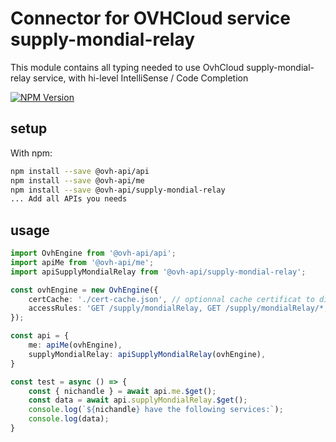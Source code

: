 # Connector for OVHCloud service supply-mondial-relay

This module contains all typing needed to use OvhCloud supply-mondial-relay service, with hi-level IntelliSense / Code Completion

[![NPM Version](https://img.shields.io/npm/v/@ovh-api/supply-mondial-relay.svg?style=flat)](https://www.npmjs.org/package/@ovh-api/supply-mondial-relay)

## setup

With npm:
````bash
npm install --save @ovh-api/api
npm install --save @ovh-api/me
npm install --save @ovh-api/supply-mondial-relay
... Add all APIs you needs
````

## usage

````typescript
import OvhEngine from '@ovh-api/api';
import apiMe from '@ovh-api/me';
import apiSupplyMondialRelay from '@ovh-api/supply-mondial-relay';

const ovhEngine = new OvhEngine({ 
    certCache: './cert-cache.json', // optionnal cache certificat to disk
    accessRules: 'GET /supply/mondialRelay, GET /supply/mondialRelay/*, GET /me', // optionnal limit the requested privileges.
});

const api = {
    me: apiMe(ovhEngine),
    supplyMondialRelay: apiSupplyMondialRelay(ovhEngine),
}

const test = async () => {
    const { nichandle } = await api.me.$get();
    const data = await api.supplyMondialRelay.$get();
    console.log(`${nichandle} have the following services:`);
    console.log(data);
}

````
